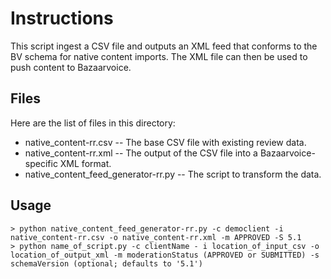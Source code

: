 Instructions
============

This script ingest a CSV file and outputs an XML feed that conforms to the BV schema for native content imports.
The XML file can then be used to push content to Bazaarvoice.


Files
-----

Here are the list of files in this directory:

* native_content-rr.csv -- The base CSV file with existing review data.
* native_content-rr.xml -- The output of the CSV file into a Bazaarvoice-specific XML format.
* native_content_feed_generator-rr.py -- The script to transform the data.


Usage
-----

    > python native_content_feed_generator-rr.py -c democlient -i native_content-rr.csv -o native_content-rr.xml -m APPROVED -S 5.1
    > python name_of_script.py -c clientName - i location_of_input_csv -o location_of_output_xml -m moderationStatus (APPROVED or SUBMITTED) -s schemaVersion (optional; defaults to '5.1')
